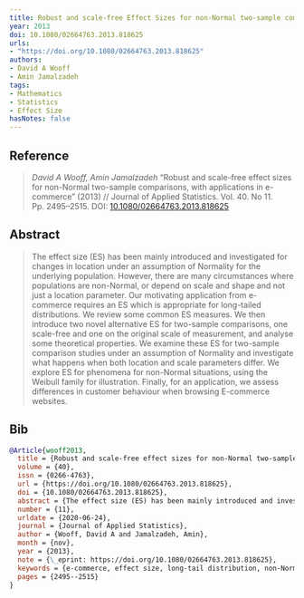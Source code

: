 ```yaml
---
title: Robust and scale-free Effect Sizes for non-Normal two-sample comparisons, with Applications in e-commerce
year: 2013
doi: 10.1080/02664763.2013.818625
urls:
- "https://doi.org/10.1080/02664763.2013.818625"
authors:
- David A Wooff
- Amin Jamalzadeh
tags:
- Mathematics
- Statistics
- Effect Size
hasNotes: false
---
```


## Reference

> <i>David A Wooff, Amin Jamalzadeh</i> “Robust and scale-free effect sizes for non-Normal two-sample comparisons, with applications in e-commerce” (2013) // Journal of Applied Statistics. Vol.&nbsp;40. No&nbsp;11. Pp.&nbsp;2495–2515. DOI:&nbsp;<a href='https://doi.org/10.1080/02664763.2013.818625'>10.1080/02664763.2013.818625</a>

## Abstract

> The effect size (ES) has been mainly introduced and investigated for changes in location under an assumption of Normality for the underlying population. However, there are many circumstances where populations are non-Normal, or depend on scale and shape and not just a location parameter. Our motivating application from e-commerce requires an ES which is appropriate for long-tailed distributions. We review some common ES measures. We then introduce two novel alternative ES for two-sample comparisons, one scale-free and one on the original scale of measurement, and analyse some theoretical properties. We examine these ES for two-sample comparison studies under an assumption of Normality and investigate what happens when both location and scale parameters differ. We explore ES for phenomena for non-Normal situations, using the Weibull family for illustration. Finally, for an application, we assess differences in customer behaviour when browsing E-commerce websites.

## Bib

```bib
@Article{wooff2013,
  title = {Robust and scale-free effect sizes for non-Normal two-sample comparisons, with applications in e-commerce},
  volume = {40},
  issn = {0266-4763},
  url = {https://doi.org/10.1080/02664763.2013.818625},
  doi = {10.1080/02664763.2013.818625},
  abstract = {The effect size (ES) has been mainly introduced and investigated for changes in location under an assumption of Normality for the underlying population. However, there are many circumstances where populations are non-Normal, or depend on scale and shape and not just a location parameter. Our motivating application from e-commerce requires an ES which is appropriate for long-tailed distributions. We review some common ES measures. We then introduce two novel alternative ES for two-sample comparisons, one scale-free and one on the original scale of measurement, and analyse some theoretical properties. We examine these ES for two-sample comparison studies under an assumption of Normality and investigate what happens when both location and scale parameters differ. We explore ES for phenomena for non-Normal situations, using the Weibull family for illustration. Finally, for an application, we assess differences in customer behaviour when browsing E-commerce websites.},
  number = {11},
  urldate = {2020-06-24},
  journal = {Journal of Applied Statistics},
  author = {Wooff, David A and Jamalzadeh, Amin},
  month = {nov},
  year = {2013},
  note = {\_eprint: https://doi.org/10.1080/02664763.2013.818625},
  keywords = {e-commerce, effect size, long-tail distribution, non-Normal distribution, quantile function, two-sample comparison, Weibull},
  pages = {2495--2515}
}
```
